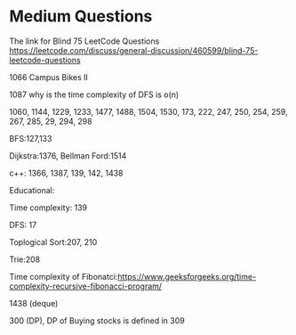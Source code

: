 # Medium Questions


The link for Blind 75 LeetCode Questions
https://leetcode.com/discuss/general-discussion/460599/blind-75-leetcode-questions



1066 Campus Bikes II

1087 why is the time complexity of DFS is o(n)

1060, 1144, 1229, 1233, 1477, 1488, 1504, 1530, 173, 222, 247, 250, 254, 259, 267, 285, 29, 294, 298



BFS:127,133

Dijkstra:1376,  Bellman Ford:1514

c++: 1366, 1387, 139, 142, 1438

Educational:

Time complexity: 139

DFS: 17

Toplogical Sort:207, 210

Trie:208

Time complexity of Fibonatci:https://www.geeksforgeeks.org/time-complexity-recursive-fibonacci-program/

1438 (deque)

300 (DP), DP of Buying stocks is defined in 309

